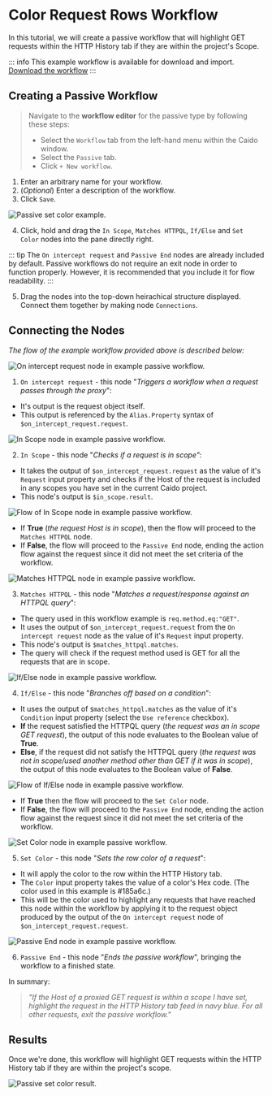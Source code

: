 # Color Request Rows Workflow

In this tutorial, we will create a passive workflow that will highlight GET requests within the HTTP History tab if they are within the project's Scope.

::: info
This example workflow is available for download and import. [Download the workflow](https://github.com/caido/documentation/tree/main/diagrams/data/Color_In_Scope_GET_Requests_Example.json)
:::

## Creating a Passive Workflow

> Navigate to the **workflow editor** for the passive type by following these steps:
>
> - Select the `Workflow` tab from the left-hand menu within the Caido window.
> - Select the `Passive` tab.
> - Click `+ New workflow`.

1. Enter an arbitrary name for your workflow.
2. (_Optional_) Enter a description of the workflow.
3. Click `Save`.

<img alt="Passive set color example." src="/_images/passive_setcolor_example.png"/>

4. Click, hold and drag the `In Scope`, `Matches HTTPQL`, `If/Else` and `Set Color` nodes into the pane directly right.

::: tip
The `On intercept request` and `Passive End` nodes are already included by default. Passive workflows do not require an exit node in order to function properly. However, it is recommended that you include it for flow readability.
:::

5. Drag the nodes into the top-down heirachical structure displayed. Connect them together by making node `Connections`.

## Connecting the Nodes

_The flow of the example workflow provided above is described below:_

<img alt="On intercept request node in example passive workflow." src="/_images/on_intercept_req_example_wf.png"/>

1. `On intercept request` - this node "_Triggers a workflow when a request passes through the proxy_":

- It's output is the request object itself.
- This output is referenced by the `Alias.Property` syntax of `$on_intercept_request.request`.

<img alt="In Scope node in example passive workflow." src="/_images/in_scope_example_wf.png"/>

2. `In Scope` - this node "_Checks if a request is in scope"_:

- It takes the output of `$on_intercept_request.request` as the value of it's `Request` input property and checks if the Host of the request is included in any scopes you have set in the current Caido project.
- This node's output is `$in_scope.result`.

<img alt="Flow of In Scope node in example passive workflow." src="/_images/in_scope_flow_example_wf.png"/>

- If **True** (_the request Host is in scope_), then the flow will proceed to the `Matches HTTPQL` node.
- If **False**, the flow will proceed to the `Passive End` node, ending the action flow against the request since it did not meet the set criteria of the workflow.

<img alt="Matches HTTPQL node in example passive workflow." src="/_images/matches_httpql_example_wf.png"/>

3. `Matches HTTPQL` - this node "_Matches a request/response against an HTTPQL query_":

- The query used in this workflow example is `req.method.eq:"GET"`.
- It uses the output of `$on_intercept_request.request` from the `On intercept request` node as the value of it's `Request` input property.
- This node's output is `$matches_httpql.matches`.
- The query will check if the request method used is GET for all the requests that are in scope.

<img alt="If/Else node in example passive workflow." src="/_images/if_else_example_wf.png"/>

4. `If/Else` - this node "_Branches off based on a condition_":

- It uses the output of `$matches_httpql.matches` as the value of it's `Condition` input property (select the `Use reference` checkbox).
- **If** the request satisfied the HTTPQL query (_the request was an in scope GET request_), the output of this node evaluates to the Boolean value of **True**.
- **Else**, if the request did not satisfy the HTTPQL query (_the request was not in scope/used another method other than GET if it was in scope_), the output of this node evaluates to the Boolean value of **False**.

<img alt="Flow of If/Else node in example passive workflow." src="/_images/if_else_flow_example_wf.png"/>

- If **True** then the flow will proceed to the `Set Color` node.
- If **False**, the flow will proceed to the `Passive End` node, ending the action flow against the request since it did not meet the set criteria of the workflow.

<img alt="Set Color node in example passive workflow." src="/_images/set_color_example_wf.png"/>

5. `Set Color` - this node "_Sets the row color of a request_":

- It will apply the color to the row within the HTTP History tab.
- The `Color` input property takes the value of a color's Hex code. (The color used in this example is #185a6c.)
- This will be the color used to highlight any requests that have reached this node within the workflow by applying it to the request object produced by the output of the `On intercept request` node of `$on_intercept_request.request`.

<img alt="Passive End node in example passive workflow." src="/_images/passive_end_example_wf.png"/>

6. `Passive End` - this node "_Ends the passive workflow_", bringing the workflow to a finished state.

In summary:

> _"If the Host of a proxied GET request is within a scope I have set, highlight the request in the HTTP History tab feed in navy blue. For all other requests, exit the passive workflow."_

## Results

Once we're done, this workflow will highlight GET requests within the HTTP History tab if they are within the project's scope.

<img alt="Passive set color result." src="/_images/passive_setcolor_result.png"/>
